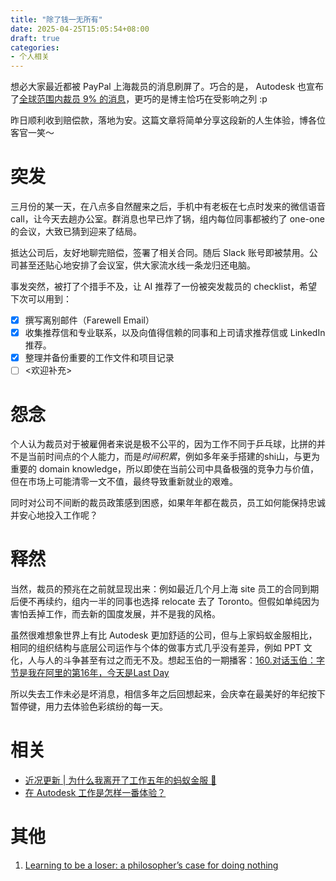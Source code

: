 ```yaml
---
title: "除了钱一无所有"
date: 2025-04-25T15:05:54+08:00
draft: true
categories:
- 个人相关
---
```


想必大家最近都被 PayPal 上海裁员的消息刷屏了。巧合的是， Autodesk 也宣布了[全球范围内裁员 9% 的消息](https://adsknews.autodesk.com/en/news/022725-employee-message/)，更巧的是博主恰巧在受影响之列 :p

昨日顺利收到赔偿款，落地为安。这篇文章将简单分享这段新的人生体验，博各位客官一笑～

# 突发
三月份的某一天，在八点多自然醒来之后，手机中有老板在七点时发来的微信语音 call，让今天去趟办公室。群消息也早已炸了锅，组内每位同事都被约了 one-one 的会议，大致已猜到迎来了结局。

抵达公司后，友好地聊完赔偿，签署了相关合同。随后 Slack 账号即被禁用。公司甚至还贴心地安排了会议室，供大家流水线一条龙归还电脑。

事发突然，被打了个措手不及，让 AI 推荐了一份被突发裁员的 checklist，希望下次可以用到：

- [x] 撰写离别邮件（Farewell Email）
- [x] 收集推荐信和专业联系，以及向值得信赖的同事和上司请求推荐信或 LinkedIn 推荐。
- [x] 整理并备份重要的工作文件和项目记录
- [ ] <欢迎补充>

# 怨念
个人认为裁员对于被雇佣者来说是极不公平的，因为工作不同于乒乓球，比拼的并不是当前时间点的个人能力，而是*时间积累*，例如多年亲手搭建的shi山，与更为重要的 domain knowledge，所以即使在当前公司中具备极强的竞争力与价值，但在市场上可能清零一文不值，最终导致重新就业的艰难。

同时对公司不间断的裁员政策感到困惑，如果年年都在裁员，员工如何能保持忠诚并安心地投入工作呢？

# 释然
当然，裁员的预兆在之前就显现出来：例如最近几个月上海 site 员工的合同到期后便不再续约，组内一半的同事也选择 relocate 去了 Toronto。但假如单纯因为害怕丢掉工作，而去新的国度发展，并不是我的风格。

虽然很难想象世界上有比 Autodesk 更加舒适的公司，但与上家蚂蚁金服相比，相同的组织结构与底层公司运作与个体的做事方式几乎没有差异，例如 PPT 文化，人与人的斗争甚至有过之而无不及。想起玉伯的一期播客：[160.对话玉伯：字节是我在阿里的第16年，今天是Last Day](https://www.xiaoyuzhoufm.com/episode/663dbcbdeb5653e14a4f814d)

所以失去工作未必是坏消息，相信多年之后回想起来，会庆幸在最美好的年纪按下暂停键，用力去体验色彩缤纷的每一天。

# 相关
- [近况更新 | 为什么我离开了工作五年的蚂蚁金服 🐜](/blog/20231104/why-did-i-left-ant-group/)
- [在 Autodesk 工作是怎样一番体验？](/blog/20240217/why-did-i-join-autodesk/)

# 其他
1. [Learning to be a loser: a philosopher’s case for doing nothing](https://psyche.co/ideas/learning-to-be-a-loser-a-philosophers-case-for-doing-nothing)